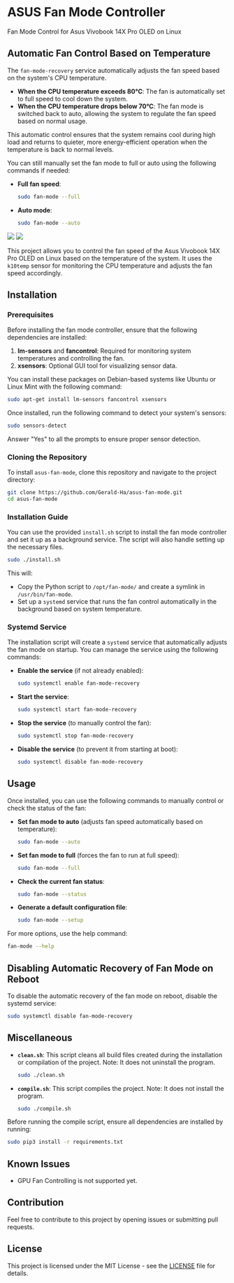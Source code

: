 
# ASUS Fan Mode Controller
Fan Mode Control for Asus Vivobook 14X Pro OLED on Linux

## Automatic Fan Control Based on Temperature

The `fan-mode-recovery` service automatically adjusts the fan speed based on the system's CPU temperature.

- **When the CPU temperature exceeds 80°C**: The fan is automatically set to full speed to cool down the system.
- **When the CPU temperature drops below 70°C**: The fan mode is switched back to auto, allowing the system to regulate the fan speed based on normal usage.

This automatic control ensures that the system remains cool during high load and returns to quieter, more energy-efficient operation when the temperature is back to normal levels.

You can still manually set the fan mode to full or auto using the following commands if needed:

- **Full fan speed**:

    ```bash
    sudo fan-mode --full
    ```

- **Auto mode**:

    ```bash
    sudo fan-mode --auto
    ```



![](https://img.shields.io/github/license/Arkapravo-Ghosh/asus-fan-mode)
![](https://img.shields.io/badge/platform-Linux-blue)

This project allows you to control the fan speed of the Asus Vivobook 14X Pro OLED on Linux based on the temperature of the system. It uses the `k10temp` sensor for monitoring the CPU temperature and adjusts the fan speed accordingly.

## Installation

### Prerequisites

Before installing the fan mode controller, ensure that the following dependencies are installed:

1. **lm-sensors** and **fancontrol**: Required for monitoring system temperatures and controlling the fan.
2. **xsensors**: Optional GUI tool for visualizing sensor data.

You can install these packages on Debian-based systems like Ubuntu or Linux Mint with the following command:

```bash
sudo apt-get install lm-sensors fancontrol xsensors
```

Once installed, run the following command to detect your system's sensors:

```bash
sudo sensors-detect
```

Answer "Yes" to all the prompts to ensure proper sensor detection.

### Cloning the Repository

To install `asus-fan-mode`, clone this repository and navigate to the project directory:

```bash
git clone https://github.com/Gerald-Ha/asus-fan-mode.git
cd asus-fan-mode
```

### Installation Guide

You can use the provided `install.sh` script to install the fan mode controller and set it up as a background service. The script will also handle setting up the necessary files.

```bash
sudo ./install.sh
```

This will:
- Copy the Python script to `/opt/fan-mode/` and create a symlink in `/usr/bin/fan-mode`.
- Set up a `systemd` service that runs the fan control automatically in the background based on system temperature.

### Systemd Service

The installation script will create a `systemd` service that automatically adjusts the fan mode on startup. You can manage the service using the following commands:

- **Enable the service** (if not already enabled):

    ```bash
    sudo systemctl enable fan-mode-recovery
    ```

- **Start the service**:

    ```bash
    sudo systemctl start fan-mode-recovery
    ```

- **Stop the service** (to manually control the fan):

    ```bash
    sudo systemctl stop fan-mode-recovery
    ```

- **Disable the service** (to prevent it from starting at boot):

    ```bash
    sudo systemctl disable fan-mode-recovery
    ```

## Usage

Once installed, you can use the following commands to manually control or check the status of the fan:

- **Set fan mode to auto** (adjusts fan speed automatically based on temperature):

    ```bash
    sudo fan-mode --auto
    ```

- **Set fan mode to full** (forces the fan to run at full speed):

    ```bash
    sudo fan-mode --full
    ```

- **Check the current fan status**:

    ```bash
    sudo fan-mode --status
    ```

- **Generate a default configuration file**:

    ```bash
    sudo fan-mode --setup
    ```

For more options, use the help command:

```bash
fan-mode --help
```

## Disabling Automatic Recovery of Fan Mode on Reboot

To disable the automatic recovery of the fan mode on reboot, disable the systemd service:

```bash
sudo systemctl disable fan-mode-recovery
```

## Miscellaneous

- **`clean.sh`**: This script cleans all build files created during the installation or compilation of the project. Note: It does not uninstall the program.

    ```bash
    sudo ./clean.sh
    ```

- **`compile.sh`**: This script compiles the project. Note: It does not install the program.

    ```bash
    sudo ./compile.sh
    ```

Before running the compile script, ensure all dependencies are installed by running:

```bash
sudo pip3 install -r requirements.txt
```

## Known Issues

- GPU Fan Controlling is not supported yet.

## Contribution

Feel free to contribute to this project by opening issues or submitting pull requests.

## License

This project is licensed under the MIT License - see the [LICENSE](LICENSE) file for details.
